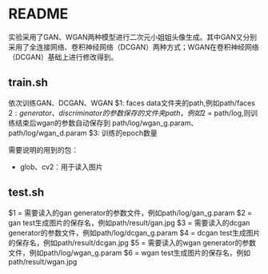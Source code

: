 

# README
实验采用了GAN、WGAN两种模型进行二次元小姐姐头像生成。其中GAN又分别采用了全连接网络、卷积神经网络（DCGAN）两种方式；WGAN在卷积神经网络（DCGAN）基础上进行修改得到。

## train.sh
依次训练GAN、DCGAN、WGAN
$1: faces data文件夹的path,例如path/faces
$2: generator、discriminator的参数保存的文件夹path，例如$2 = path/log,则训练结束后wgan的参数自动保存到 path/log/wgan_g.param、path/log/wgan_d.param
$3: 训练的epoch数量

需要说明的用到的包：
- glob、cv2：用于读入图片


## test.sh 
$1 = 需要读入的gan generator的参数文件，例如path/log/gan_g.param
$2 = gan test生成图片的保存名，例如path/result/gan.jpg
$3 = 需要读入的dcgan generator的参数文件，例如path/log/dcgan_g.param
$4 = dcgan test生成图片的保存名，例如path/result/dcgan.jpg
$5 = 需要读入的wgan generator的参数文件，例如path/log/wgan_g.param
$6 = wgan test生成图片的保存名，例如path/result/wgan.jpg
